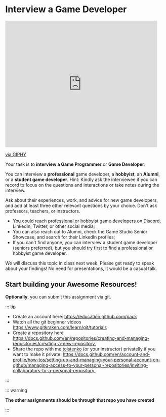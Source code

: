 # Interview a Game Developer

<iframe src="https://giphy.com/embed/ouvSzoMTx6nXN6PiGu" width="480" height="398" style="" frameBorder="0" class="giphy-embed" allowFullScreen></iframe><p><a href="https://giphy.com/gifs/theoffice-ouvSzoMTx6nXN6PiGu">via GIPHY</a></p>

Your task is to **interview a Game Programmer** or **Game Developer**.

You can interview a **professional** game developer, a **hobbyist**, an **Alumni**, or a **student game developer**. Hint: Kindly ask the interviewee if you can record to focus on the questions and interactions or take notes during the interview.

Ask about their experiences, work, and advice for new game developers, and add at least three other relevant questions by your choice. Don't ask professors, teachers, or instructors.

- You could reach professional or hobbyist game developers on Discord, LinkedIn, Twitter, or other social media;
- You can also reach out to Alumni, check the Game Studio Senior Showcase, and search for their LinkedIn profiles;
- If you can't find anyone, you can interview a student game developer (seniors preferred), but you should try first to find a professional or hobbyist game developer.

We will discuss this topic in class next week. Please get ready to speak about your findings! No need for presentations, it would be a casual talk.

## Start building your Awesome Resources!

**Optionally**, you can submit this assignment via git.

::: tip

- Create an account here: https://education.github.com/pack
- Watch all the git beginner videos https://www.gitkraken.com/learn/git/tutorials
- Create a repository here https://docs.github.com/en/repositories/creating-and-managing-repositories/creating-a-new-repository 
- Share the repo with me [tolstenko](https://github.com/tolstenko/) (or your instructor) privatelly if you want to make it private: https://docs.github.com/en/account-and-profile/how-tos/setting-up-and-managing-your-personal-account-on-github/managing-access-to-your-personal-repositories/inviting-collaborators-to-a-personal-repository 

:::

::: warning

**The other assignments should be through that repo you have created**

:::